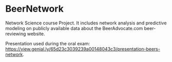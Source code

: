 # BeerNetwork

Network Science course Project.
It includes network analysis and predictive modeling on publicly available data about the BeerAdvocate.com beer-reviewing website.

Presentation used during the oral exam: https://view.genial.ly/65d23c3039239a00148043c3/presentation-beers-network.
